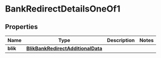 

# BankRedirectDetailsOneOf1


## Properties

| Name | Type | Description | Notes |
|------------ | ------------- | ------------- | -------------|
|**blik** | [**BlikBankRedirectAdditionalData**](BlikBankRedirectAdditionalData.md) |  |  |



